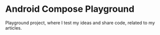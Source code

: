 # Android Compose Playground
Playground project, where I test my ideas and share code, related to my articles.
